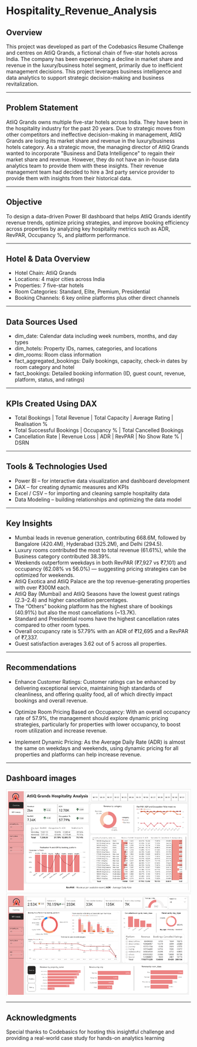 # Hospitality_Revenue_Analysis

## Overview
This project was developed as part of the Codebasics Resume Challenge and centres on AtliQ Grands, a fictional chain of five-star hotels across India. The company has been experiencing a decline in market share and revenue in the luxury/business hotel segment, primarily due to inefficient management decisions. This project leverages business intelligence and data analytics to support strategic decision-making and business revitalization.

---
## Problem Statement
AtliQ Grands owns multiple five-star hotels across India. They have been in the hospitality industry for the past 20 years. Due to strategic moves from other competitors and ineffective decision-making in management, AtliQ Grands are losing its market share and revenue in the luxury/business hotels category. As a strategic move, the managing director of AtliQ Grands wanted to incorporate "Business and Data Intelligence" to regain their market share and revenue. However, they do not have an in-house data analytics team to provide them with these insights.
Their revenue management team had decided to hire a 3rd party service provider to provide them with insights from their historical data.

---
## Objective 
To design a data-driven Power BI dashboard that helps AtliQ Grands identify revenue trends, optimize pricing strategies, and improve booking efficiency across properties by analyzing key hospitality metrics such as ADR, RevPAR, Occupancy %, and platform performance.

---
## Hotel & Data Overview
- Hotel Chain: AtliQ Grands
- Locations: 4 major cities across India
- Properties: 7 five-star hotels
- Room Categories: Standard, Elite, Premium, Presidential
- Booking Channels: 6 key online platforms plus other direct channels

---

## Data Sources Used
- dim_date: Calendar data including week numbers, months, and day types
- dim_hotels: Property IDs, names, categories, and locations
- dim_rooms: Room class information
- fact_aggregated_bookings: Daily bookings, capacity, check-in dates by room category and hotel
- fact_bookings: Detailed booking information (ID, guest count, revenue, platform, status, and ratings)

--- 
## KPIs Created Using DAX
- Total Bookings | Total Revenue | Total Capacity | Average Rating | Realisation %
- Total Successful Bookings | Occupancy % | Total Cancelled Bookings
- Cancellation Rate | Revenue Loss | ADR | RevPAR | No Show Rate % | DSRN 

--- 
## Tools & Technologies Used
- Power BI – for interactive data visualization and dashboard development
- DAX – for creating dynamic measures and KPIs
- Excel / CSV – for importing and cleaning sample hospitality data
- Data Modeling – building relationships and optimizing the data model

---
## Key Insights
- Mumbai leads in revenue generation, contributing 668.6M, followed by Bangalore (420.4M), Hyderabad (325.2M), and Delhi (294.5).
- Luxury rooms contributed the most to total revenue (61.61%), while the Business category contributed 38.39%.
- Weekends outperform weekdays in both RevPAR (₹7,927 vs ₹7,101) and occupancy (62.08% vs 56.0%) — suggesting pricing strategies can be optimized for weekends.
- AtliQ Exotica and AtliQ Palace are the top revenue-generating properties with over ₹300M each.
- AtliQ Bay (Mumbai) and AtliQ Seasons have the lowest guest ratings (2.3–2.4) and higher cancellation percentages.
- The “Others” booking platform has the highest share of bookings (40.91%) but also the most cancellations (~13.7K).
- Standard and Presidential rooms have the highest cancellation rates compared to other room types.
- Overall occupancy rate is 57.79% with an ADR of ₹12,695 and a RevPAR of ₹7,337.
- Guest satisfaction averages 3.62 out of 5 across all properties.

---
## Recommendations
- Enhance Customer Ratings:
Customer ratings can be enhanced by delivering exceptional service, maintaining high standards of cleanliness, and offering quality food, all of which directly impact bookings and overall revenue.

- Optimize Room Pricing Based on Occupancy:
With an overall occupancy rate of 57.9%, the management should explore dynamic pricing strategies, particularly for properties with lower occupancy, to boost room utilization and increase revenue.

- Implement Dynamic Pricing:
As the Average Daily Rate (ADR) is almost the same on weekdays and weekends, using dynamic pricing for all properties and platforms can help increase revenue.

---

## Dashboard images

![img](Images/img.PNG)
![imgg](Images/imgg.PNG)

---
## Acknowledgments
Special thanks to Codebasics for hosting this insightful challenge and providing a real-world case study for hands-on analytics learning
